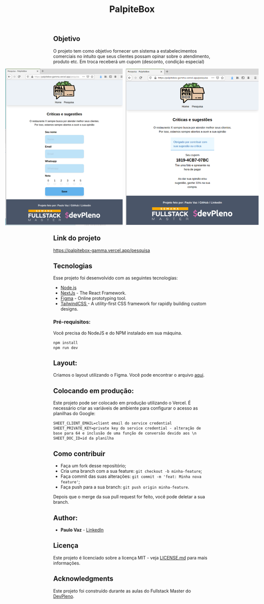 <h1 align="center">PalpiteBox</h1>
<br>

## Objetivo

<p>O projeto tem como objetivo fornecer um sistema a estabelecimentos comerciais no intuito que seus clientes possam opinar sobre o atendimento, produto etc. Em troca receberá um cupom (desconto, condição especial) </p>
<div style="display: flex; justify-content: center;">
<img  src="./public/PaltiteBox-pesquisa.png" alt="drawing" height="500"/>
<img style="margin-left: 10px" src="./public/PaltiteBox-cupom.png" alt="drawing" height="500"/>
</div>

## Link do projeto
https://palpitebox-gamma.vercel.app/pesquisa

## Tecnologias

Esse projeto foi desenvolvido com as seguintes tecnologias:

- [Node.js](https://nodejs.org/en/)
- [NextJs](https://nextjs.org/) - The React Framework.
- [Figma](https://figma.com/) - Online prototyping tool.
- [TailwindCSS ](https://tailwindcss.com/) - A utility-first CSS framework for rapidly building custom designs.


### Pré-requisitos:

Você precisa do NodeJS e do NPM instalado em sua máquina.

```
npm install
npm run dev
```

## Layout:

Criamos o layout utilizando o Figma. Você pode encontrar o arquivo [aqui](https://www.figma.com/file/HxvAYhS6l7UDI49u8uLdaC/palpite-box?node-id=0%3A1).

## Colocando em produção:

Este projeto pode ser colocado em produção utilizando o Vercel. É necessário criar as variáveis de ambiente para configurar o acesso as planilhas do Google:
```
SHEET_CLIENT_EMAIL=client email do service credential
SHEET_PRIVATE_KEY=private key do service credential - alteração de base para 64 e inclusão de uma função de conversão devido aos \n
SHEET_DOC_ID=id da planilha
```

## Como contribuir

- Faça um fork desse repositório;
- Cria uma branch com a sua feature: `git checkout -b minha-feature`;
- Faça commit das suas alterações: `git commit -m 'feat: Minha nova feature'`;
- Faça push para a sua branch: `git push origin minha-feature`.

Depois que o merge da sua pull request for feito, você pode deletar a sua branch.


## Author:

* **Paulo Vaz** - [LinkedIn](https://www.linkedin.com/in/paulo-vaz-05296a46/)



## Licença

Este projeto é licenciado sobre a licença MIT - veja [LICENSE.md](LICENSE.md) para mais informações.

## Acknowledgments

Este projeto foi construído durante as aulas do Fullstack Master do [DevPleno](https://devpleno.com).